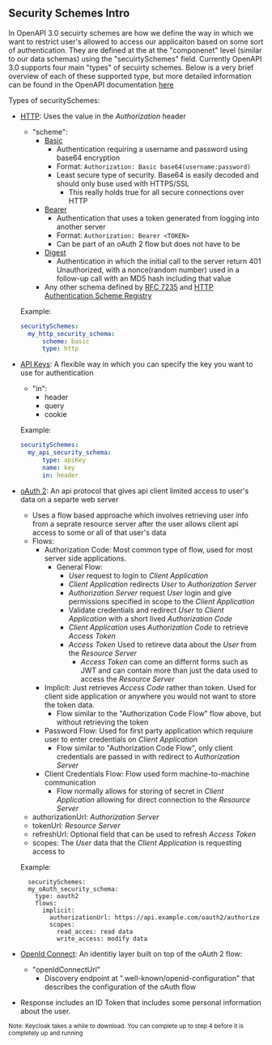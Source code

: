 ## Security Schemes Intro

In OpenAPI 3.0 secuirty schemes are how we define the way in which we want to restrict user's allowed to access our applicaiton based on some sort of authentication. They are defined at the at the "componenet" level (similar to our data schemas) using the "secuirtySchemes" field. Currently OpenAPI 3.0 supports four main "types" of secuirty schemes. Below is a very brief overview of each of these supported type, but more detailed information can be found in the OpenAPI documentation [here](https://swagger.io/docs/specification/authentication/)

Types of securitySchemes:

  - [HTTP](https://swagger.io/docs/specification/authentication/): Uses the value in the *Authorization* header
    - "scheme":
      - [Basic](https://en.wikipedia.org/wiki/Basic_access_authentication)
        - Authentication requiring a username and password using base64 encryption
        - Format: `Authorization: Basic base64(username:password)`
        - Least secure type of security. Base64 is easily decoded and should only buse used with HTTPS/SSL
          - This really holds true for all secure connections over HTTP
      - [Bearer](https://en.wikipedia.org/wiki/OAuth) 
        - Authentication that uses a token generated from logging into another server
        - Format: `Authorization: Bearer <TOKEN>`
        - Can be part of an oAuth 2 flow but does not have to be
      - [Digest](https://en.wikipedia.org/wiki/Digest_access_authentication)
        - Authentication in which the initial call to the server return 401 Unauthorized, with a nonce(random number) used in a follow-up call with an MD5 hash including that value
      - Any other schema defined by [RFC 7235](https://tools.ietf.org/html/rfc7235) and [HTTP Authentication Scheme Registry](https://www.iana.org/assignments/http-authschemes/http-authschemes.xhtml)
      
    Example:
    
    ```yaml
    securitySchemes:
      my_http_security_schema:
          scheme: basic
          type: http
    ```
      
  - [API Keys](https://swagger.io/docs/specification/authentication/api-keys/): A flexible way in which you can specify the key you want to use for authentication
    - "in":
      - header
      - query
      - cookie
      
    Example:
    
    ```yaml
    securitySchemes:
      my_api_security_schema:
          type: apiKey
          name: key
          in: header
    ```
    
  - [oAuth 2](https://swagger.io/docs/specification/authentication/oauth2/): An api protocol that gives api client limited access to user's data on a separte web server
    - Uses a flow based approache which involves retrieving user info from a seprate resource server after the user allows client api access to some or all of that user's data
    - Flows:
      - Authorization Code: Most common type of flow, used for most server side applications.
        - General Flow:
          - *User* request to login to *Client Application*
          - *Client Application* redirects *User* to *Authorization Server*
          - *Authorization Server* request *User* login and give permissions specified in scope to the *Client Application*
          - Validate credentials and redirect *User* to *Client Application* with a short lived *Authorization Code*
          - *Client Application* uses *Authorization Code* to retrieve *Access Token*
          - *Access Token* Used to retireve data about the *User* from the *Resource Server* 
            - *Access Token* can come an differnt forms such as JWT and can contain more than just the data used to access the *Resource Server*
      - Implicit: Just retrieves *Access Code* rather than token. Used for client side application or anywhere you would not want to store the token data. 
        - Flow similar to the "Authorization Code Flow" flow above, but without retrieving the token
      - Password Flow: Used for first party application which requiure user to enter credentials on *Client Application*
        - Flow similar to "Authorization Code Flow", only client credentials are passed in with redirect to *Authorization Server*
      - Client Credentials Flow: Flow used form machine-to-machine communication
        - Flow normally allows for storing of secret in *Client Application* allowing for direct connection to the *Resource Server*
    - authorizationUrl: *Authorization Server*
    - tokenUrl: *Resource Server*
    - refreshUrl: Optional field that can be used to refresh *Access Token*
    - scopes: The *User* data that the *Client Application* is requesting access to
    
    Example:
    ```
      securitySchemes:
      my_oAuth_security_schema:
        type: oauth2
        flows:
          implicit:
            authorizationUrl: https://api.example.com/oauth2/authorize
            scopes:
              read_acces: read data
              write_access: modify data
    ```
    
  - [OpenId Connect](https://swagger.io/docs/specification/authentication/openid-connect-discovery/): An identitiy layer built on top of the oAuth 2 flow:
    - "openIdConnectUrl"
      - Discovery endpoint at ".well-known/openid-configuration" that describes the configuration of the oAuth flow
   - Response includes an ID Token that includes some personal information about the user.
   
   
 <sub>Note: Keycloak takes a while to download. You can complete up to step 4 before it is completely up and running</sub>

